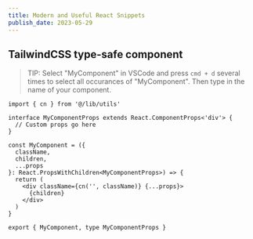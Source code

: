 ```yaml
---
title: Modern and Useful React Snippets
publish_date: 2023-05-29
---
```


## TailwindCSS type-safe component

> TIP: Select "MyComponent" in VSCode and press `cmd + d` several times to select all occurances of "MyComponent". Then type in the name of your component.

```tsx
import { cn } from '@/lib/utils'

interface MyComponentProps extends React.ComponentProps<'div'> {
  // Custom props go here
}

const MyComponent = ({
  className,
  children,
  ...props
}: React.PropsWithChildren<MyComponentProps>) => {
  return (
    <div className={cn('', className)} {...props}>
      {children}
    </div>
  )
}

export { MyComponent, type MyComponentProps }
```
